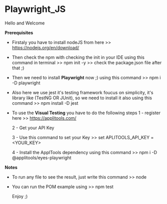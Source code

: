 # Playwright_JS

Hello and Welcome 

**Prerequisites**
- Firstaly you have to install nodeJS from here >> https://nodejs.org/en/download/
- Then check the npm with checking the init in your IDE using this command in terminal >> npm init -y >> check the package.json file after that ;)
- Then we need to install **Playwright** now ;) 
     using this command >> npm i -D playwright
- Also here we use jest it's testing framework foucus on simplicity, it's library like (TestNG OR JUnit), so we need to install it also using this command >> npm install -D jest
- To use the **Visual Testing** you have to do the following steps 
   1 - register here >> https://applitools.com/
   
   2 - Get your API Key 
   
   3 - Use this command to set your Key >> set APLITOOLS_API_KEY = <YOUR_KEY>
   
   4 - Install the ApplTools dependency using this command >> npm i -D @applitools/eyes-playwright
   
   
**Notes**
- To run any file to see the result, just write this command >> node <fileName>
- You can run the POM example using >> npm test
  
  
  Enjoy ;) 
